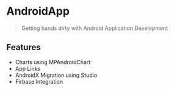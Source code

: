 # AndroidApp
> Getting hands dirty with Android Application Development

## Features
* Charts using MPAndroidChart
* App Links
* AndroidX Migration using Studio
* Firbase Integration
